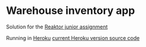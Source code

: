 # Warehouse inventory app

Solution for the [Reaktor junior assignment](https://www.reaktor.com/junior-dev-assignment/)

Running in [Heroku](https://vast-peak-05553.herokuapp.com/) [current Heroku version source code](https://github.com/korolainenriikka/Reaktor_junior_assignment/tree/4c9a021d334f12781444666c93c9d64414d980ee)
